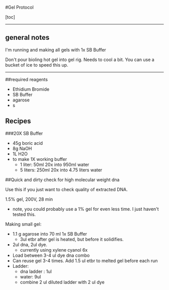 #Gel Protocol

[toc]
___

## general notes

I'm running and making all gels with 1x SB Buffer

Don't pour bioling hot gel into gel rig. Needs to cool a bit. You can use a bucket of ice to speed this up.
___

##required reagents

- Ethidium Bromide
- SB Buffer
- agarose
- s

## Recipes
###20X SB Buffer

- 45g boric acid
- 8g NaOH
- 1L H2O
- to make 1X working buffer
	- 1 liter: 50ml 20x into 950ml water
	- 5 liters: 250ml 20x into 4.75 liters water

##Quick and dirty check for high molecular weight dna

Use this if you just want to check quality of extracted DNA. 

1.5% gel, 200V, 28 min

- note, you could probably use a 1% gel for even less time. I just haven't tested this.

Making small gel:

- 1.1 g agarose into 70 ml 1x SB Buffer
	- 3ul etbr after gel is heated, but before it solidifies. 
- 2ul dna, 2ul dye.
	- currently using xylene cyanol 6x
- Load between 3-4 ul dye dna combo
- Can reuse gel 3-4 times. Add 1.5 ul etbr to melted gel before each run
- Ladder:
	- dna ladder : 1ul
	- water: 9ul
	- combine 2 ul diluted ladder with 2 ul dye	